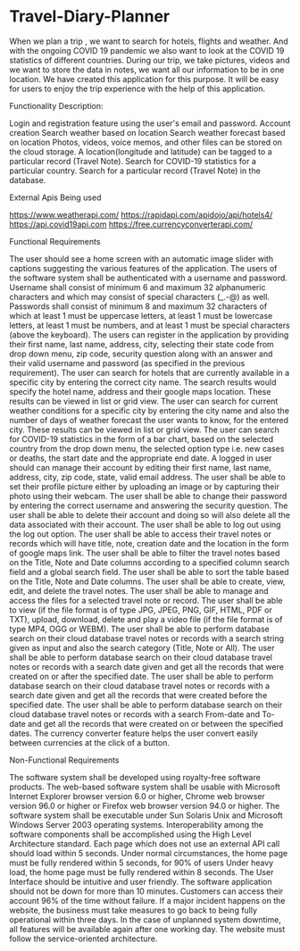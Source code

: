 # Travel-Diary-Planner
When we plan a trip , we want to search for hotels, flights and weather.
And with the ongoing COVID 19 pandemic we also want to look at the COVID 19 statistics of different countries. 
During our trip, we take pictures, videos and we want to store the data in notes, we want all our information to be in one location. 
We have created this application for this purpose.
It will be easy for users to enjoy the trip experience with the help of this application.

Functionality Description:

Login and registration feature using the user's email and password. 
Account creation
Search weather based on location
Search weather forecast based on location 
Photos, videos, voice memos, and other files can be stored on the cloud storage.
A location(longitude and latitude) can be tagged to a particular record (Travel Note).
Search for COVID-19 statistics for a particular country.
Search for a particular record (Travel Note) in the database.

External Apis Being used

https://www.weatherapi.com/
https://rapidapi.com/apidojo/api/hotels4/
https://api.covid19api.com
https://free.currencyconverterapi.com/

Functional Requirements

The user should see a home screen with an automatic image slider with captions suggesting the various features of the application.
The users of the software system shall be authenticated with a username and password. Username shall consist of minimum 6 and maximum 32 alphanumeric characters and which may consist of special characters (_.-@) as well. Passwords shall consist of minimum 8 and maximum 32 characters of which at least 1 must be uppercase letters, at least 1 must be lowercase letters, at least 1 must be numbers, and at least 1 must be special characters (above the keyboard).
The users can register in the application by providing their first name, last name, address, city, selecting their state code from drop down menu, zip code, security question along with an answer and their valid username and password (as specified in the previous requirement).
The user can search for hotels that are currently available in a specific city by entering the correct city name. The search results would specify the hotel name, address and their google maps location. These results can be viewed in list or grid view.
The user can search for current weather conditions for a specific city by entering the city name and also the number of days of weather forecast the user wants to know, for the entered city. These results can be viewed in list or grid view.
The user can search for COVID-19 statistics in the form of a bar chart, based on the selected country from the drop down menu, the selected option type i.e. new cases or deaths, the start date and the appropriate end date.
A logged in user should can manage their account by editing their first name, last name,
address, city, zip code, state, valid email address.
The user shall be able to set their profile picture either by uploading an image or by capturing their photo using their webcam.
The user shall be able to change their password by entering the correct username and answering the security question.
The user shall be able to delete their account and doing so will also delete all the data associated with their account.
The user shall be able to log out using the log out option.
The user shall be able to access their travel notes or records which will have title, note, creation date and the location in the form of google maps link.
The user shall be able to filter the travel notes based on the Title, Note and Date columns according to a specified column search field and a global search field.
The user shall be able to sort the table based on the Title, Note and Date columns.
The user shall be able to create, view, edit, and delete the travel notes.
The user shall be able to manage and access the  files for a selected travel note or record.
The user shall be able to view (if the file format is of type JPG, JPEG, PNG, GIF, HTML, PDF or TXT), upload, download, delete and play a video file (if the file format is of type MP4, OGG or WEBM).
The user shall be able to perform database search on their cloud database travel notes or records with a search string given as input and also the search category (Title, Note or All).
The user shall be able to perform database search on their cloud database travel notes or records with a search date given and get all the records that were created on or after the specified date.
The user shall be able to perform database search on their cloud database travel notes or records with a search date given and get all the records that were created before the specified date.
The user shall be able to perform database search on their cloud database travel notes or records with a search From-date and To-date and get all the records that were created on or between the specified dates.
The currency converter feature helps the user convert easily between currencies at the click of a button.

Non-Functional Requirements


The software system shall be developed using royalty-free software products.
The web-based software system shall be usable with Microsoft Internet Explorer browser version 6.0 or higher, Chrome web browser version 96.0 or higher or Firefox web browser version 94.0 or higher.
The software system shall be executable under Sun Solaris Unix and Microsoft Windows Server 2003 operating systems.
Interoperability among the software components shall be accomplished using the High Level Architecture standard.
Each page which does not use an external API call should load within 5 seconds.
Under normal circumstances, the home page must be fully rendered within 5 seconds, for 90% of users
Under heavy load, the home page must be fully rendered within 8 seconds.
The User Interface should be intuitive and user friendly.
The software application should not be down for more than 10 minutes.
Customers can access their account 96% of the time without failure.
If a major incident happens on the website, the business must take measures to go back to being fully operational within three days.
In the case of unplanned system downtime, all features will be available again after one working day.
The website must follow the service-oriented architecture.

